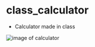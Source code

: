 # class_calculator
- Calculator made in class

![image of calculator](https://user-images.githubusercontent.com/15808541/64304425-a2575600-cf40-11e9-8b38-ea434247d906.png)
